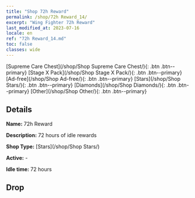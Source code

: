 ```yaml
---
title: "Shop 72h Reward"
permalink: /shop/72h Reward_14/
excerpt: "Wing Fighter 72h Reward"
last_modified_at: 2023-07-16
locale: en
ref: "72h Reward_14.md"
toc: false
classes: wide
---
```



  [Supreme Care Chest](/shop/Shop Supreme Care Chest/){: .btn .btn--primary}   [Stage X Pack](/shop/Shop Stage X Pack/){: .btn .btn--primary}   [Ad-free](/shop/Shop Ad-free/){: .btn .btn--primary}   [Stars](/shop/Shop Stars/){: .btn .btn--primary}   [Diamonds](/shop/Shop Diamonds/){: .btn .btn--primary}   [Other](/shop/Shop Other/){: .btn .btn--primary} 

## Details

 **Name:** 72h Reward 

 **Description:** 72 hours of idle rewards

 **Shop Type:** [Stars](/shop/Shop Stars/)

 **Active:** - 

 **Idle time:** 72 hours 

## Drop


